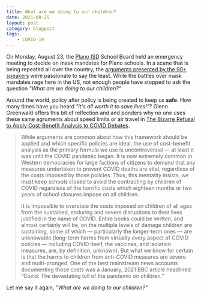 ```yaml
---
title: What are we doing to our children?
date: 2021-08-25
layout: post
category: blogpost
tags:
    - COVID-19
---
```


On Monday, August 23, the [Plano ISD](https://www.pisd.edu/) School Board held an emergency meeting to decide on mask mandates for Plano schools. In a scene that is being repeated all over the country, the [arguments presented by the 90+ speakers](https://www.dallasnews.com/opinion/editorials/2021/08/25/plano-isd-mask-fight-hysteria-and-hyperbole-arent-convincing-anyone/) were passionate to say the least. While the battles over mask mandates rage here in the US, not enough people have stopped to ask the question *"What are we doing to our children?"*

Around the world, policy after policy is being created to keep us **safe**. How many times have you heard *"it's all worth it to save lives!"*? Glenn Greenwald offers this bit of relfection and and ponders why no one uses these same agruments about speed limits or air travel in [The Bizarre Refusal to Apply Cost-Benefit Analysis to COVID Debates](https://greenwald.substack.com/p/the-bizarre-refusal-to-apply-cost).

<blockquote>While arguments are common about how this framework should be applied and which specific policies are ideal, the use of cost-benefit analysis as the primary formula we use is uncontroversial — at least it was until the COVID pandemic began. It is now extremely common in Western democracies for large factions of citizens to demand that any measures undertaken to prevent COVID deaths are vital, regardless of the costs imposed by those policies. Thus, this mentality insists, we must keep schools closed to avoid the contracting by children of COVID regardless of the horrific costs which eighteen months or two years of school closures impose on all children.

It is impossible to overstate the costs imposed on children of all ages from the sustained, enduring and severe disruptions to their lives justified in the name of COVID. Entire books could be written, and almost certainly will be, on the multiple levels of damage children are sustaining, some of which — particularly the longer-term ones — are unknowable (long-term harms from virtually every aspect of COVID policies — including COVID itself, the vaccines, and isolation measures, are, by definition, unknown). But what we know for certain is that the harms to children from anti-COVID measures are severe and multi-pronged. One of the best mainstream news accounts documenting those costs was a January, 2021 BBC article headlined “Covid: The devastating toll of the pandemic on children.”
</blockquote>

Let me say it again, *"What are we doing to our children?"*